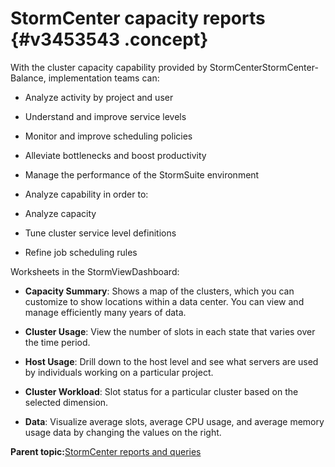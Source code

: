 # StormCenter capacity reports {#v3453543 .concept}

With the cluster capacity capability provided by StormCenterStormCenter-Balance, implementation teams can:

-   Analyze activity by project and user

-   Understand and improve service levels

-   Monitor and improve scheduling policies

-   Alleviate bottlenecks and boost productivity

-   Manage the performance of the StormSuite environment

-   Analyze capability in order to:

-   Analyze capacity

-   Tune cluster service level definitions

-   Refine job scheduling rules


Worksheets in the StormViewDashboard:

-   **Capacity Summary**: Shows a map of the clusters, which you can customize to show locations within a data center. You can view and manage efficiently many years of data.

-   **Cluster Usage**: View the number of slots in each state that varies over the time period.

-   **Host Usage**: Drill down to the host level and see what servers are used by individuals working on a particular project.

-   **Cluster Workload**: Slot status for a particular cluster based on the selected dimension.

-   **Data**: Visualize average slots, average CPU usage, and average memory usage data by changing the values on the right.


**Parent topic:**[StormCenter reports and queries](../stormcentral_reports-queries/stormcentral_reports_intro.html)

